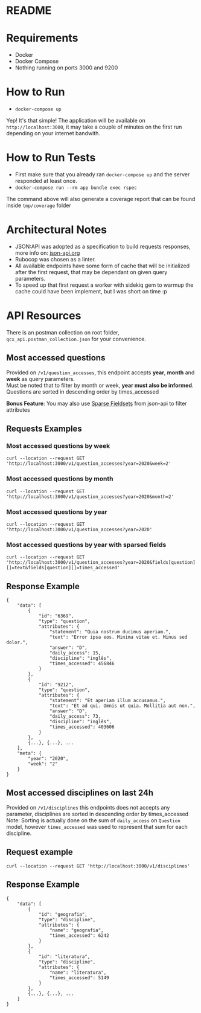 # README

# Requirements
 - Docker
 - Docker Compose
 - Nothing running on ports 3000 and 9200

# How to Run
 - `docker-compose up`

Yep! It's that simple! The application will be available on `http://localhost:3000`, it may take a couple of minutes on the first run depending on your internet bandwith.

# How to Run Tests
 - First make sure that you already ran `docker-compose up` and the server responded at least once.
 - `docker-compose run --rm app bundle exec rspec`

The command above will also generate a coverage report that can be found inside `tmp/coverage` folder
 
# Architectural Notes
- JSON:API was adopted as a specification to build requests responses, more info on: [json-api.org](https://jsonapi.org/)  
- Rubocop was chosen as a linter.    
- All available endpoints have some form of cache that will be initialized after the first request, that may be dependant on given query parameters.  
- To speed up that first request a worker with sidekiq gem to warmup the cache could have been implement, but I was short on time :p

# API Resources
There is an postman collection on root folder, `qcx_api.postman_collection.json` for your convenience. 

## Most accessed questions

Provided on `/v1/question_accesses`, this endpoint accepts **year**, **month** and **week** as query parameters.   
Must be noted that to filter by month or week, **year must also be informed**. Questions are sorted in descending order by times_accessed

**Bonus Feature**: You may also use [Sparse Fieldsets](https://jsonapi.org/format/#fetching-sparse-fieldsets) from json-api to filter attributes

## Requests Examples
### Most accessed questions by week
`curl --location --request GET 'http://localhost:3000/v1/question_accesses?year=2020&week=2'`

### Most accessed questions by month
`curl --location --request GET 'http://localhost:3000/v1/question_accesses?year=2020&month=2'`

### Most accessed questions by year
`curl --location --request GET 'http://localhost:3000/v1/question_accesses?year=2020'`

### Most accessed questions by year with sparsed fields
`curl --location --request GET 'http://localhost:3000/v1/question_accesses?year=2020&fields[question][]=text&fields[question][]=times_accessed'`
## Response Example
```
{
    "data": [
        {
            "id": "6369",
            "type": "question",
            "attributes": {
                "statement": "Quia nostrum ducimus aperiam.",
                "text": "Error ipsa eos. Minima vitae et. Minus sed dolor.",
                "answer": "D",
                "daily_access": 15,
                "discipline": "inglês",
                "times_accessed": 456846
            }
        },
        {
            "id": "9212",
            "type": "question",
            "attributes": {
                "statement": "Et aperiam illum accusamus.",
                "text": "Et ad qui. Omnis ut quia. Mollitia aut non.",
                "answer": "D",
                "daily_access": 73,
                "discipline": "inglês",
                "times_accessed": 403606
            }
        },
        {...}, {...}, ...
    ],
    "meta": {
        "year": "2020",
        "week": "2"
    }
}

```

## Most accessed disciplines on last 24h
Provided on `/v1/disciplines` this endpoints does not accepts any parameter, disciplines are sorted in descending order by times_accessed  
Note: Sorting is actually done on the sum of `daily_access` on `Question` model, however `times_accessed` was used to represent that sum for each discipline.

## Request example  
`curl --location --request GET 'http://localhost:3000/v1/disciplines'`

## Response Example

```
{
    "data": [
        {
            "id": "geografia",
            "type": "discipline",
            "attributes": {
                "name": "geografia",
                "times_accessed": 6242
            }
        },
        {
            "id": "literatura",
            "type": "discipline",
            "attributes": {
                "name": "literatura",
                "times_accessed": 5149
            }
        },
        {...}, {...}, ...
    ]
}
```